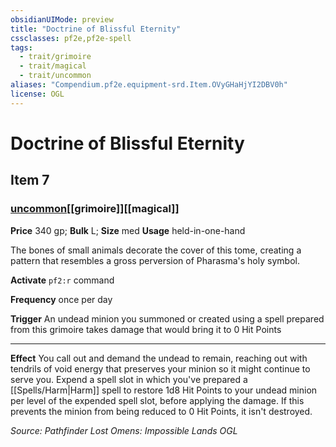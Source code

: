 ```yaml
---
obsidianUIMode: preview
title: "Doctrine of Blissful Eternity"
cssclasses: pf2e,pf2e-spell
tags:
  - trait/grimoire
  - trait/magical
  - trait/uncommon
aliases: "Compendium.pf2e.equipment-srd.Item.OVyGHaHjYI2DBV0h"
license: OGL
---
```

# Doctrine of Blissful Eternity
## Item 7
### [uncommon](uncommon "Uncommon Rarity Trait")[[grimoire]][[magical]]


**Price** 340 gp; 
**Bulk** L; **Size** med
**Usage** held-in-one-hand

The bones of small animals decorate the cover of this tome, creating a pattern that resembles a gross perversion of Pharasma's holy symbol.

**Activate** `pf2:r` command

**Frequency** once per day

**Trigger** An undead minion you summoned or created using a spell prepared from this grimoire takes damage that would bring it to 0 Hit Points

* * *

**Effect** You call out and demand the undead to remain, reaching out with tendrils of void energy that preserves your minion so it might continue to serve you. Expend a spell slot in which you've prepared a [[Spells/Harm|Harm]] spell to restore 1d8 Hit Points to your undead minion per level of the expended spell slot, before applying the damage. If this prevents the minion from being reduced to 0 Hit Points, it isn't destroyed.

*Source: Pathfinder Lost Omens: Impossible Lands*
*OGL*